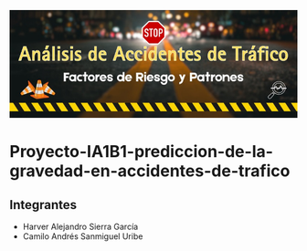 
![banner](image.png)
# Proyecto-IA1B1-prediccion-de-la-gravedad-en-accidentes-de-trafico

## Integrantes
* Harver Alejandro Sierra García
* Camilo Andrés Sanmiguel Uribe

